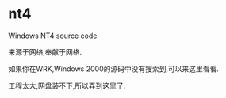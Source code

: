 # nt4
Windows NT4 source code

来源于网络,奉献于网络.

如果你在WRK,Windows 2000的源码中没有搜索到,可以来这里看看.

工程太大,网盘装不下,所以弄到这里了.

